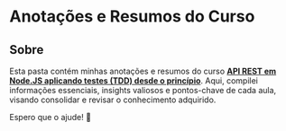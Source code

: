 # Anotações e Resumos do Curso
## Sobre
Esta pasta contém minhas anotações e resumos do curso [**API REST em Node.JS aplicando testes (TDD) desde o princípio**](https://uciandt.udemy.com/course/api-rest-nodejs-com-testes/learn/lecture/13001714#overview). Aqui, compilei informações essenciais, insights valiosos e pontos-chave de cada aula, visando consolidar e revisar o conhecimento adquirido.

Espero que o ajude! 🫶